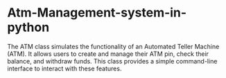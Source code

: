 # Atm-Management-system-in-python
The ATM class simulates the functionality of an Automated Teller Machine (ATM). It allows users to create and manage their ATM pin, check their balance, and withdraw funds. This class provides a simple command-line interface to interact with these features.
